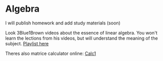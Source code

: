 
# Algebra

I will publish homework and add study materials (soon)

Look 3Blue1Brown videos about the essence of linear algebra. You won't learn the lections from his videos, but will understand the meaning of the subject. [Playlist here](https://youtu.be/fNk_zzaMoSs?si=fwMdWawGCEmZuvXR)

Theres also matrice calculator online: [Calc1](https://matrixcalc.org/bg/)
